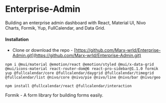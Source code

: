 # Enterprise-Admin

Building an enterprise admin dashboard with React, Material UI, Nivo Charts, Formik, Yup, FullCalendar, and Data Grid.

#### Installation
- Clone or download the repo - [https://github.com/Marx-wrld/Enterprise-Admin.git](https://github.com/Marx-wrld/Enterprise-Admin.git)

```  
npm i @mui/material @emotion/react @emotion/styled @mui/x-data-grid @mui/icons-material react-router-dom@6 react-pro-sidebar@1.1.0 formik yup @fullcalendar/core @fullcalendar/daygrid @fullcalendar/timegrid @fullcalendar/list @nivo/core @nivo/pie @nivo/line @nivo/bar @nivo/geo
```

```npm install @fullcalendar/react @fullcalendar/interaction```

Formik - A form library for building forms easily.
